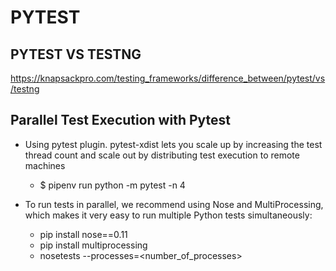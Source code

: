 # PYTEST

## PYTEST VS TESTNG ##
https://knapsackpro.com/testing_frameworks/difference_between/pytest/vs/testng

## Parallel Test Execution with Pytest ##
- Using pytest plugin. pytest-xdist lets you scale up by increasing the test thread count and scale out by distributing test execution to remote machines
  - $ pipenv run python -m pytest -n 4

- To run tests in parallel, we recommend using Nose and MultiProcessing, which makes it very easy to run multiple Python tests simultaneously:
  - pip install nose==0.11
  - pip install multiprocessing
  - nosetests --processes=<number_of_processes>
